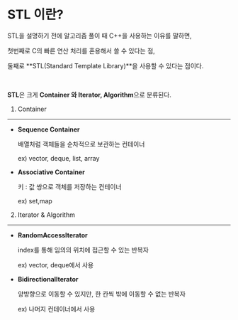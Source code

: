 STL 이란?
================


STL을 설명하기 전에 알고리즘 풀이 때 C++을 사용하는 이유를 말하면,		

첫번째로 C의 빠른 연산 처리를 혼용해서 쓸 수 있다는 점, 		

둘째로 **STL(Standard Template Library)**을 사용할 수 있다는 점이다.

<br>



**STL**은 크게 **Container 와 Iterator, Algorithm**으로 분류된다.			

1. Container
-----------------------------

+ **Sequence Container**

  배열처럼 객체들을 순차적으로 보관하는 컨테이너

  ex) vector, deque, list, array		

+ **Associative Container**

  키 : 값 쌍으로 객체를 저장하는 컨테이너

  ex) set,map

  

2. Iterator & Algorithm
---------------------------

+ **RandomAccessIterator**

  index를 통해 임의의 위치에 접근할 수 있는 반복자

  ex) vector, deque에서 사용



+ **BidirectionalIterator**

  양방향으로 이동할 수 있지만, 한 칸씩 밖에 이동할 수 없는 반복자

  ex) 나머지 컨테이너에서 사용

  
